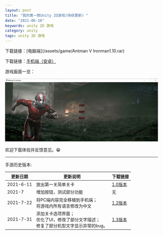 ```yaml
---
layout: post
title: "我的第一款Unity 2D游戏(持续更新) "
date: "2021-06-10"
keywords: unity 2D 游戏
category: unity
tags: unity 2D 游戏
---
```


下载链接：[电脑端](/assets/game/Antman V Ironman1.10.rar)

下载链接：[手机端（安卓）](/assets/game/蚁人大战钢铁侠1.31.apk)

游戏画面一览：

![](/assets/imgs/Unity/6sjTsdfPJU6TTBZvpwF11626392072-1626392073.gif)

欢迎下载体验并反馈意见。😁

***

手游历史版本:


|  更新日期   | 更新说明  | 下载链接 |
|  ----  | ----  | ---- |
| 2021-6-11  | 放出第一关简单关卡 |[1.0版本](/assets/game/蚁人大战钢铁侠.apk)|
| 2021-7  | 增加按钮，测试部分功能 |无|
| 2021-7-22  | 将PC端内容完全移植到手机端；<br>将游戏内所有语言修改为中文 |[1.2版本](/assets/game/蚁人大战钢铁侠1.20.apk)|
| 2021-7-31  | 添加关卡选项界面；<br>优化了UI，修改了部分文字描述；<br>修复了部分机型文字显示异常的bug。|[1.3版本](/assets/game/蚁人大战钢铁侠1.31.apk)|

